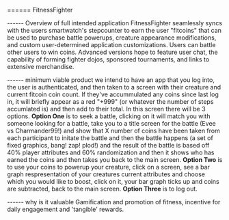 ====== FitnessFighter

------ Overview of full intended application
FitnessFighter seamlessly syncs with the users smartwatch's stepcounter to earn the user "fitcoins" that can be used to purchase battle powerups, creature appearance modifications, and custom user-determined application customizations. Users can battle other users to win coins. Advanced versions hope to feature user chat, the capability of forming fighter dojos, sponsored tournaments, and links to extensive merchandise.

------ minimum viable product
we intend to have an app that you log into, the user is authenticated, and then taken to a screen with their creature and current fitcoin coin count. If they've accummulated any coins since last log in, it will briefly appear as a red "+999" (or whatever the number of steps accumlated is) and then add to their total. In this screen there will be 3 options. **Option One** is to seek a battle, clicking on it will match you with someone looking for a battle, take you to a title screen for the battle (Evee vs Charmander99!) and show that X number of coins have been taken from each participant to initate the battle and then the battle happens (a set of fixed graphics, bang! zap! plod!) and the result of the battle is based off 40% player attributes and 60% randomization and then it shows who has earned the coins and then takes you back to the main screen. **Option Two** is to use your coins to powerup your creature, click on a screen, see a bar graph respresentation of your creatures current attributes and choose which you would like to boost, click on it, your bar graph ticks up and coins are subtracted, back to the main screen. **Option Three** is to log out.

------ why is it valuable
Gamification and promotion of fitness, incentive for daily engagement and 'tangible' rewards.